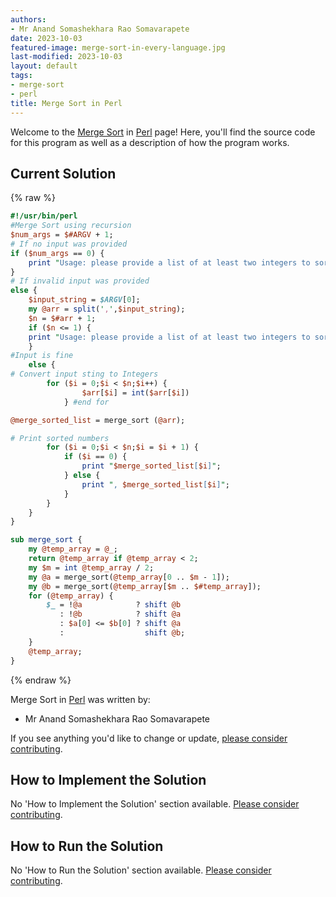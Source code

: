 ```yaml
---
authors:
- Mr Anand Somashekhara Rao Somavarapete
date: 2023-10-03
featured-image: merge-sort-in-every-language.jpg
last-modified: 2023-10-03
layout: default
tags:
- merge-sort
- perl
title: Merge Sort in Perl
---
```


Welcome to the [Merge Sort](https://sampleprograms.io/projects/merge-sort) in [Perl](https://sampleprograms.io/languages/perl) page! Here, you'll find the source code for this program as well as a description of how the program works.

## Current Solution

{% raw %}

```perl
#!/usr/bin/perl
#Merge Sort using recursion
$num_args = $#ARGV + 1;
# If no input was provided
if ($num_args == 0) {
    print "Usage: please provide a list of at least two integers to sort in the format \"1, 2, 3, 4, 5\"";
} 
# If invalid input was provided
else {
    $input_string = $ARGV[0];
    my @arr = split(',',$input_string);
    $n = $#arr + 1;
    if ($n <= 1) {
	print "Usage: please provide a list of at least two integers to sort in the format \"1, 2, 3, 4, 5\"";
    } 
#Input is fine    
    else {
# Convert input sting to Integers
        for ($i = 0;$i < $n;$i++) {
                $arr[$i] = int($arr[$i])
            } #end for

@merge_sorted_list = merge_sort (@arr);

# Print sorted numbers
        for ($i = 0;$i < $n;$i = $i + 1) {
            if ($i == 0) {
                print "$merge_sorted_list[$i]";
            } else {
                print ", $merge_sorted_list[$i]";
            }
        }
    }
}

sub merge_sort {
    my @temp_array = @_;
    return @temp_array if @temp_array < 2;
    my $m = int @temp_array / 2;
    my @a = merge_sort(@temp_array[0 .. $m - 1]);
    my @b = merge_sort(@temp_array[$m .. $#temp_array]);
    for (@temp_array) {
        $_ = !@a            ? shift @b
           : !@b            ? shift @a
           : $a[0] <= $b[0] ? shift @a
           :                  shift @b;
    }
    @temp_array;
}

```

{% endraw %}

Merge Sort in [Perl](https://sampleprograms.io/languages/perl) was written by:

- Mr Anand Somashekhara Rao Somavarapete

If you see anything you'd like to change or update, [please consider contributing](https://github.com/TheRenegadeCoder/sample-programs).

## How to Implement the Solution

No 'How to Implement the Solution' section available. [Please consider contributing](https://github.com/TheRenegadeCoder/sample-programs-website).

## How to Run the Solution

No 'How to Run the Solution' section available. [Please consider contributing](https://github.com/TheRenegadeCoder/sample-programs-website).